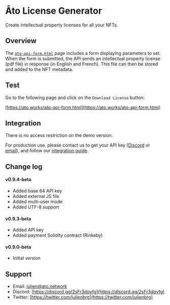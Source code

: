 # Āto License Generator

Create intellectual property licenses for all your NFTs.

## Overview

The [`ato-api-form.html`](https://github.com/ATO-nft/api-client/blob/main/ato-api-form.html) page includes a form displaying parameters to set. When the form is submitted, the API sends an intellectual property license (pdf file) in response (in English and French). This file can then be stored and added to the NFT metadata.

## Test

Go to the following page and click on the `Download License` button:

[https://ato.works/ato-api-form.html](https://ato.works/ato-api-form.html)

## Integration

There is no access restriction on the demo version.

For production use, please contact us to get your API key ([Discord](https://discord.gg/2sFr3dqvfg) or [email](mailto:julien@ato.network)), and follow our [integration guide](https://ato.works/guide/).

## Change log

#### v0.9.4-beta

- Added base 64 API key
- Added external JS file
- Added multi-user mode
- Added UTF-8 support

#### v0.9.3-beta

- Added API key
- Added payment Solidity contract (Rinkeby)

#### v0.9.0-beta

- Initial version

## Support

- Email: [julien@ato.network](mailto:julien@ato.network)
- Discord: [https://discord.gg/2sFr3dqvfg](https://discord.gg/2sFr3dqvfg)
- Twitter: [https://twitter.com/julienbrg](https://twitter.com/julienbrg)
